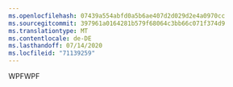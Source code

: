 ```yaml
---
ms.openlocfilehash: 07439a554abfd0a5b6ae407d2d029d2e4a0970cc
ms.sourcegitcommit: 397961a0164281b579f68064c3bb66c071f374d9
ms.translationtype: MT
ms.contentlocale: de-DE
ms.lasthandoff: 07/14/2020
ms.locfileid: "71139259"
---
```

<span data-ttu-id="e68d1-101">WPF</span><span class="sxs-lookup"><span data-stu-id="e68d1-101">WPF</span></span>